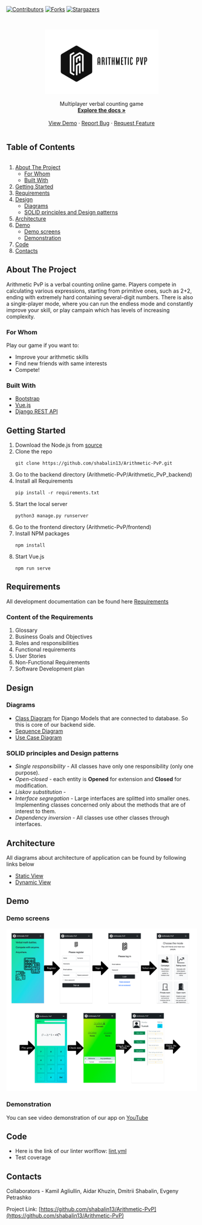 [![Contributors][contributors-shield]][contributors-url] [![Forks][forks-shield]][forks-url] [![Stargazers][stars-shield]][stars-url]


<!-- PROJECT LOGO -->
<br />
<p align="center">
  <a href="https://github.com/shabalin13/Arithmetic-PvP">
    <img src="logo.png" alt="Logo" width="300" height="171">
  </a>

  <p align="center">
    Multiplayer verbal counting game
    <br />
    <a href="https://github.com/shabalin13/Arithmetic-PvP/tree/main/Documentation"><strong>Explore the docs »</strong></a>
    <br />
    <br />
    <a href="#demo">View Demo</a>
    ·
    <a href="https://github.com/shabalin13/Arithmetic-PvP/issues">Report Bug</a>
    ·
    <a href="https://github.com/shabalin13/Arithmetic-PvP/issues">Request Feature</a>
  </p>
</p>



<!-- TABLE OF CONTENTS -->

  <h2 style="display: inline-block">Table of Contents</h2>
  <ol>
    <li>
      <a href="#about-the-project">About The Project</a>
      <ul>
        <li><a href="#for-whom">For Whom</a></li>
      </ul>
      <ul>
        <li><a href="#built-with">Built With</a></li>
      </ul>
    </li>
    <li>
      <a href="#getting-started">Getting Started</a>
    </li>
    <li>
      <a href="#requirements">Requirements</a>
    </li>
    <li>
      <a href="#design">Design</a>
      <ul>
        <li><a href="#diagrams">Diagrams</a></li>
      </ul>
      <ul>
        <li><a href="#solid-principles-and-design-patterns">SOLID principles and Design patterns</a></li>
      </ul>
    </li>
    <li><a href="#architecture">Architecture</a></li>
    <li>
       <a href="#demo">Demo</a>
      <ul>
        <li><a href="#demo-screens">Demo screens</a></li>
      </ul>
      <ul>
        <li><a href="#demonstration">Demonstration</a></li>
      </ul>
    </li>
    <li><a href="#code">Code</a></li>
    <li><a href="#contacts">Contacts</a></li>
  </ol>




<!-- ABOUT THE PROJECT -->
## About The Project

Arithmetic PvP is a verbal counting online game. Players compete in calculating various expressions, starting from primitive ones, such as 2+2, ending with extremely hard containing several-digit numbers. There is also a single-player mode, where you can run the endless mode and constantly improve your skill, or play campain which has levels of increasing complexity. 

### For Whom
Play our game if you want to:

* Improve your arithmetic skills
* Find new friends with same interests
* Compete!


### Built With

* [Bootstrap](https://getbootstrap.com/)
* [Vue.js](https://vuejs.org/)
* [Django REST API](https://www.django-rest-framework.org/)



<!-- GETTING STARTED -->
## Getting Started

1) Download the Node.js from [source](https://nodejs.org/en/download/)
2) Clone the repo
    ```
    git clone https://github.com/shabalin13/Arithmetic-PvP.git
    ```
3) Go to the backend directory (Arithmetic-PvP/Arithmetic_PvP_backend)
4) Install all Requirements
    ```
    pip install -r requirements.txt
    ```
5) Start the local server
    ```
    python3 manage.py runserver
    ```
6) Go to the frontend directory (Arithmetic-PvP/frontend)
7) Install NPM packages
    ```
    npm install
    ```
8) Start Vue.js
    ```
    npm run serve
    ```

## Requirements

All development documentation can be found here [Requirements](https://github.com/shabalin13/Arithmetic-PvP/blob/main/Documentation/Requirements.pdf)

### Content of the Requirements

1.  Glossary
2.  Business Goals and Objectives
3.  Roles and responsibilities
4.  Functional requirements
5.  User Stories
6.  Non-Functional Requirements
7.  Software Development plan


## Design

### Diagrams

* [Class Diagram](https://github.com/shabalin13/Arithmetic-PvP/blob/main/Documentation/Class_diagram.png) for Django Models that are connected to database. So this is core of our backend side.
* [Sequence Diagram](https://github.com/shabalin13/Arithmetic-PvP/blob/main/Documentation/Sequence_diagram.png)
* [Use Case Diagram](https://github.com/shabalin13/Arithmetic-PvP/blob/main/Documentation/Use_case_diagram.png)

### SOLID principles and Design patterns

* *Single responsibility* - All classes have only one responsibility (only one purpose).
* *Open-closed* - each entity is **Opened** for extension and **Closed** for modification.
* *Liskov substitution* - 
* *Interface segregation* - Large interfaces are splitted into smaller ones. Implementing classes concerned only about the methods that are of interest to them.
* *Dependency inversion* - All classes use other classes through interfaces.

## Architecture

All diagrams about architecture of application can be found by following links below

* [Static View]()
* [Dynamic View]()

## Demo

### Demo screens

![Demo](https://github.com/shabalin13/Arithmetic-PvP/blob/main/Documentation/Demo-screens.png)

### Demonstration

You can see video demonstration of our app on [YouTube](https://www.youtube.com/watch?v=YBOpn10ter0)


## Code

*  Here is the link of our linter worlflow: [lint.yml](https://github.com/shabalin13/Arithmetic-PvP/actions/workflows/linter.yml)
*  Test coverage


<!-- CONTACTS -->
## Contacts

Collaborators - Kamil Agliullin, Aidar Khuzin, Dmitrii Shabalin, Evgeny Petrashko

Project Link: [https://github.com/shabalin13/Arithmetic-PvP](https://github.com/shabalin13/Arithmetic-PvP)



<!-- MARKDOWN LINKS & IMAGES -->
<!-- https://www.markdownguide.org/basic-syntax/#reference-style-links -->
[contributors-shield]: https://img.shields.io/github/contributors/shabalin13/Arithmetic-PvP.svg?style=for-the-badge
[contributors-url]: https://github.com/shabalin13/Arithmetic-PvP/graphs/contributors
[forks-shield]: https://img.shields.io/github/forks/shabalin13/Arithmetic-PvP.svg?style=for-the-badge
[forks-url]: https://github.com/shabalin13/Arithmetic-PvP/network/members
[stars-shield]: https://img.shields.io/github/stars/shabalin13/Arithmetic-PvP.svg?style=for-the-badge
[stars-url]: https://github.com/shabalin13/Arithmetic-PvP/stargazers
[license-shield]: https://img.shields.io/github/license/shabalin13/Arithmetic-PvP.svg?style=for-the-badge

